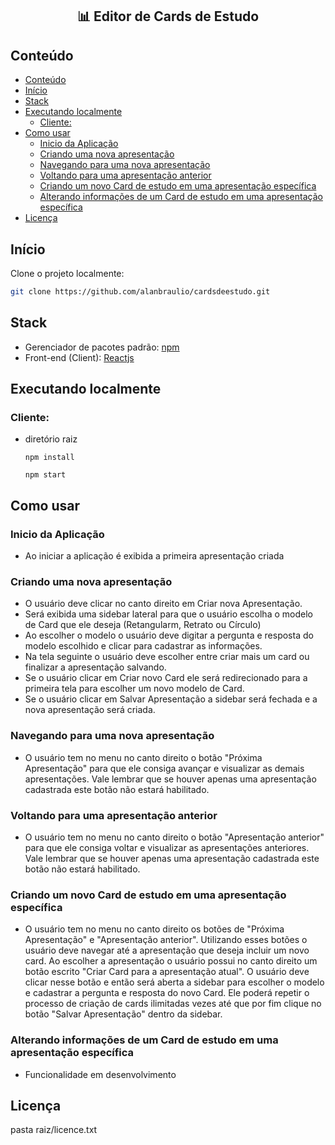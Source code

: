<h2 align="center">📊 Editor de Cards de Estudo</h2>


## Conteúdo

- [Conteúdo](#conteúdo)
- [Início](#início)
- [Stack](#stack)
- [Executando localmente](#executando-localmente)
  - [Cliente:](#cliente)
- [Como usar ](#como-usar)
  - [Inicio da Aplicação](#inicio-aplicacao)
  - [Criando uma nova apresentação](#nova-apresentacao)
  - [Navegando para uma nova apresentação](#navegando-nova-apresentacao)
  - [Voltando para uma apresentação anterior](#voltando-apresentacao-anterior)
  - [Criando um novo Card de estudo em uma apresentação específica](#criar-novo-card)
  - [Alterando informações de um Card de estudo em uma apresentação específica](#alterando-card)
- [Licença](#licença)

## Início

Clone o projeto localmente:

```bash
git clone https://github.com/alanbraulio/cardsdeestudo.git
```


## Stack

- Gerenciador de pacotes padrão: [npm](https://www.npmjs.com/)
- Front-end (Client): [Reactjs](https://pt-br.reactjs.org/)

## Executando localmente

### Cliente: 
- diretório raiz
  
    `npm install`

    `npm start`

## Como usar 

### Inicio da Aplicação
  - Ao iniciar a aplicação é exibida a primeira apresentação criada

### Criando uma nova apresentação
  - O usuário deve clicar no canto direito em Criar nova Apresentação.
  - Será exibida uma sidebar lateral para que o usuário escolha o modelo de Card que ele deseja (Retangularm, Retrato ou Círculo)
  - Ao escolher o modelo o usuário deve digitar a pergunta e resposta do modelo escolhido e clicar para cadastrar as informações.
  - Na tela seguinte o usuário deve escolher entre criar mais um card ou finalizar a apresentação salvando. 
  - Se o usuário clicar em Criar novo Card ele será redirecionado para a primeira tela para escolher um novo modelo de Card.
  - Se o usuário clicar em Salvar Apresentação a sidebar será fechada e a nova apresentação será criada.
### Navegando para uma nova apresentação
  - O usuário tem no menu no canto direito o botão "Próxima Apresentação" para que ele consiga avançar e visualizar as demais apresentações. Vale lembrar que se houver apenas uma apresentação cadastrada este botão não estará habilitado.

### Voltando para uma apresentação anterior
  - O usuário tem no menu no canto direito o botão "Apresentação anterior" para que ele consiga voltar e visualizar as apresentações anteriores. Vale lembrar que se houver apenas uma apresentação cadastrada este botão não estará habilitado.

### Criando um novo Card de estudo em uma apresentação específica
  - O usuário tem no menu no canto direito os botões de "Próxima Apresentação" e "Apresentação anterior". Utilizando esses botões o usuário deve navegar até a apresentação que deseja incluir um novo card. Ao escolher a apresentação o usuário possui no canto direito um botão escrito "Criar Card para a apresentação atual". O usuário deve clicar nesse botão e então será aberta a sidebar para escolher o modelo e cadastrar a pergunta e resposta do novo Card. Ele poderá repetir o processo de criação de cards ilimitadas vezes até que por fim clique no botão "Salvar Apresentação" dentro da sidebar.

### Alterando informações de um Card de estudo em uma apresentação específica
  - Funcionalidade em desenvolvimento 

## Licença
 pasta raiz/licence.txt
